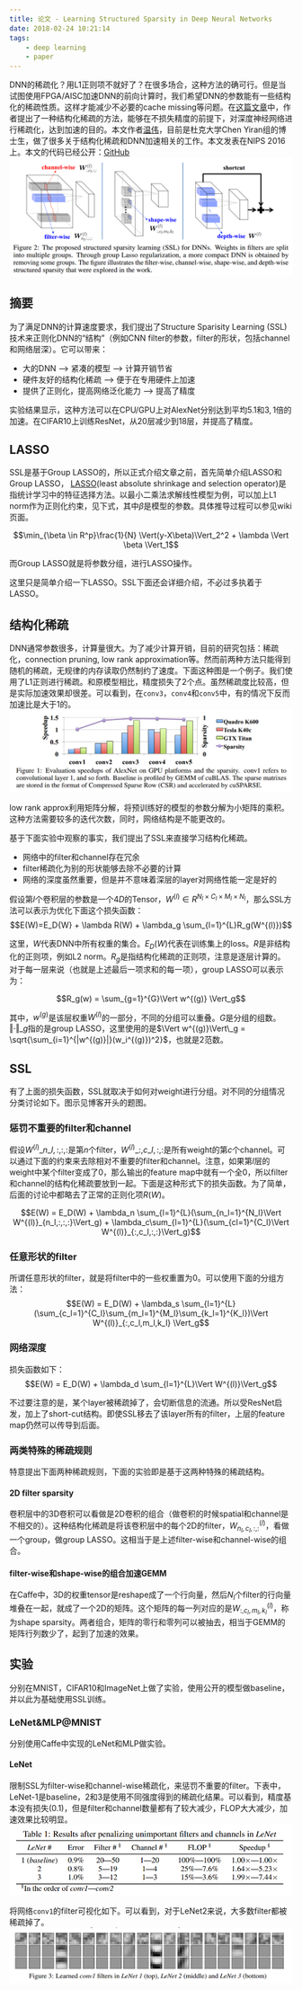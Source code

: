 ```yaml
---
title: 论文 - Learning Structured Sparsity in Deep Neural Networks
date: 2018-02-24 10:21:14
tags:
    - deep learning
    - paper
---
```

DNN的稀疏化？用L1正则项不就好了？在很多场合，这种方法的确可行。但是当试图使用FPGA/AISC加速DNN的前向计算时，我们希望DNN的参数能有一些结构化的稀疏性质。这样才能减少不必要的cache missing等问题。在[这篇文章](https://arxiv.org/pdf/1608.03665.pdf)中，作者提出了一种结构化稀疏的方法，能够在不损失精度的前提下，对深度神经网络进行稀疏化，达到加速的目的。本文作者[温伟](http://www.pittnuts.com/)，目前是杜克大学Chen Yiran组的博士生，做了很多关于结构化稀疏和DNN加速相关的工作。本文发表在NIPS 2016上。本文的代码已经公开：[GitHub](https://github.com/wenwei202/caffe/tree/scnn)
![SSL的原理示意图](/img/paper-ssldnn.png)
<!-- more-->

## 摘要
为了满足DNN的计算速度要求，我们提出了Structure Sparisity Learning (SSL)技术来正则化DNN的“结构”（例如CNN filter的参数，filter的形状，包括channel和网络层深）。它可以带来：
- 大的DNN --> 紧凑的模型 --> 计算开销节省
- 硬件友好的结构化稀疏 --> 便于在专用硬件上加速
- 提供了正则化，提高网络泛化能力 --> 提高了精度

实验结果显示，这种方法可以在CPU/GPU上对AlexNet分别达到平均$5.1$和$3,1$倍的加速。在CIFAR10上训练ResNet，从$20$层减少到$18$层，并提高了精度。

## LASSO
SSL是基于Group LASSO的，所以正式介绍文章之前，首先简单介绍LASSO和Group LASSO，
[LASSO](https://en.wikipedia.org/wiki/Lasso_(statistics))(least absolute shrinkage and selection operator)是指统计学习中的特征选择方法。以最小二乘法求解线性模型为例，可以加上L1 norm作为正则化约束，见下式，其中$\beta$是模型的参数。具体推导过程可以参见wiki页面。

$$\min_{\beta \in R^p}\frac{1}{N} \Vert(y-X\beta)\Vert_2^2 + \lambda \Vert \beta \Vert_1$$

而Group LASSO就是将参数分组，进行LASSO操作。

这里只是简单介绍一下LASSO。SSL下面还会详细介绍，不必过多执着于LASSO。

## 结构化稀疏
DNN通常参数很多，计算量很大。为了减少计算开销，目前的研究包括：稀疏化，connection pruning, low rank approximation等。然而前两种方法只能得到随机的稀疏，无规律的内存读取仍然制约了速度。下面这种图是一个例子。我们使用了L1正则进行稀疏。和原模型相比，精度损失了$2$个点。虽然稀疏度比较高，但是实际加速效果却很差。可以看到，在`conv3`，`conv4`和`conv5`中，有的情况下反而加速比是大于$1$的。
![随机稀疏的实际加速效果](/img/paper-ssldnn-random-sparity-is-bad.png)

low rank approx利用矩阵分解，将预训练好的模型的参数分解为小矩阵的乘积。这种方法需要较多的迭代次数，同时，网络结构是不能更改的。

基于下面实验中观察的事实，我们提出了SSL来直接学习结构化稀疏。
- 网络中的filter和channel存在冗余
- filter稀疏化为别的形状能够去除不必要的计算
- 网络的深度虽然重要，但是并不意味着深层的layer对网络性能一定是好的


假设第$l$个卷积层的参数是一个$4D$的Tensor，$W^{(l)}\in R^{N_l \times C_l \times M_l \times N_l}$，那么SSL方法可以表示为优化下面这个损失函数：
$$E(W)=E_D{W} + \lambda R(W) + \lambda_g \sum_{l=1}^{L}R_g(W^{(l)})$$

这里，$W$代表DNN中所有权重的集合。$E_D(W)$代表在训练集上的loss。$R$是非结构化的正则项，例如L2 norm。$R_g$是指结构化稀疏的正则项，注意是逐层计算的。对于每一层来说（也就是上述最后一项求和的每一项），group LASSO可以表示为：

$$R_g(w) = \sum_{g=1}^{G}\Vert w^{(g)} \Vert_g$$

其中，$w^{(g)}$是该层权重$W^{(l)}$的一部分，不同的分组可以重叠。$G$是分组的组数。$\Vert \cdot \Vert\_g$指的是group LASSO，这里使用的是$\Vert w^{(g)}\Vert\_g = \sqrt{\sum_{i=1}^{|w^{(g)}|}(w_i^{(g)})^2}$，也就是$2$范数。

## SSL
有了上面的损失函数，SSL就取决于如何对weight进行分组。对不同的分组情况分类讨论如下。图示见博客开头的题图。

### 惩罚不重要的filter和channel
假设$W^{(l)}\_{n\_l,:,:,:}$是第$n$个filter，$W^{(l)}\_{:, c\_l, :,:}$是所有weight的第$c$个channel。可以通过下面的约束来去除相对不重要的filter和channel。注意，如果第$l$层的weight中某个filter变成了$0$，那么输出的feature map中就有一个全$0$，所以filter和channel的结构化稀疏要放到一起。下面是这种形式下的损失函数。为了简单，后面的讨论中都略去了正常的正则化项$R(W)$。

$$E(W) = E_D(W) + \lambda_n \sum_{l=1}^{L}(\sum_{n_l=1}^{N_l}\Vert W^{(l)}_{n_l,:,:,:}\Vert_g) + \lambda_c\sum_{l=1}^{L}(\sum_{cl=1}^{C_l}\Vert W^{(l)}_{:,c_l,:,:}\Vert_g)$$

### 任意形状的filter
所谓任意形状的filter，就是将filter中的一些权重置为$0$。可以使用下面的分组方法：
$$E(W) = E_D(W) + \lambda_s \sum_{l=1}^{L}(\sum_{c_l=1}^{C_l}\sum_{m_l=1}^{M_l}\sum_{k_l=1}^{K_l})\Vert W^{(l)}_{:,c_l,m_l,k_l} \Vert_g$$

### 网络深度
损失函数如下：
$$E(W) = E_D(W) + \lambda_d \sum_{l=1}^{L}\Vert W^{(l)}\Vert_g$$

不过要注意的是，某个layer被稀疏掉了，会切断信息的流通。所以受ResNet启发，加上了short-cut结构。即使SSL移去了该layer所有的filter，上层的feature map仍然可以传导到后面。

### 两类特殊的稀疏规则
特意提出下面两种稀疏规则，下面的实验即是基于这两种特殊的稀疏结构。

#### 2D filter sparsity
卷积层中的3D卷积可以看做是2D卷积的组合（做卷积的时候spatial和channel是不相交的）。这种结构化稀疏是将该卷积层中的每个2D的filter，$W^{(l)}_{n_l,c_l,:,:}$，看做一个group，做group LASSO。这相当于是上述filter-wise和channel-wise的组合。

#### filter-wise和shape-wise的组合加速GEMM
在Caffe中，3D的权重tensor是reshape成了一个行向量，然后$N_l$个filter的行向量堆叠在一起，就成了一个2D的矩阵。这个矩阵的每一列对应的是$W^{(l)}_{:,c_l,m_l,k_l}$，称为shape sparsity。两者组合，矩阵的零行和零列可以被抽去，相当于GEMM的矩阵行列数少了，起到了加速的效果。

## 实验
分别在MNIST，CIFAR10和ImageNet上做了实验，使用公开的模型做baseline，并以此为基础使用SSL训练。
### LeNet&MLP@MNIST
分别使用Caffe中实现的LeNet和MLP做实验。

#### LeNet
限制SSL为filter-wise和channel-wise稀疏化，来惩罚不重要的filter。下表中，LeNet-1是baseline，2和3是使用不同强度得到的稀疏化结果。可以看到，精度基本没有损失($0.1%$)，但是filter和channel数量都有了较大减少，FLOP大大减少，加速效果比较明显。
![实验结果1](/img/paper-ssldnn-lenet-penalizing-unimportant-filter-channel.png)

将网络`conv1`的filter可视化如下。可以看到，对于LeNet2来说，大多数filter都被稀疏掉了。
![LeNet的实验结果](/img/paper-ssldnn-experiment-on-lenet.png)